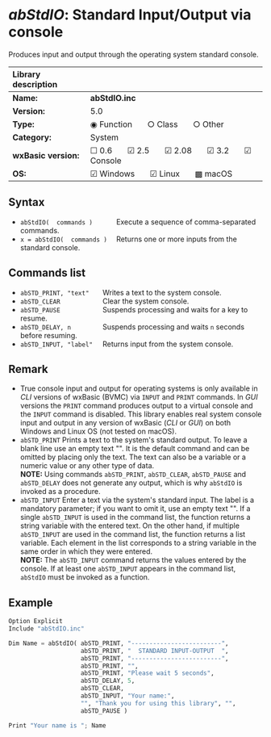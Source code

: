 *abStdIO*: Standard Input/Output via console
============================================

Produces input and output through the operating system standard console.


| Library description  | |
|:---------------------|:----------------------------------------------------|
| **Name:**            |  **abStdIO.inc**                                     |
| **Version:**         |  5.0                                                |
| **Type:**            |  &#9673; Function  &nbsp; &nbsp; &nbsp;  &#9675; Class  &nbsp; &nbsp; &nbsp;  &#9675; Other |
| **Category:**        |  System                                 |
| **wxBasic version:** |  &#9744; 0.6  &nbsp; &nbsp; &nbsp;  &#9745; 2.5  &nbsp; &nbsp; &nbsp;  &#9745; 2.08  &nbsp; &nbsp; &nbsp;  &#9745; 3.2  &nbsp; &nbsp; &nbsp;  &#9745; Console  |
| **OS:**              |  &#9745; Windows  &nbsp; &nbsp; &nbsp;  &#9745; Linux  &nbsp; &nbsp; &nbsp;  &#9641; macOS  |


 
Syntax
------

* `abStdIO(  commands )      `    Execute a sequence of comma-separated commands.
* `x = abStdIO(  commands )  `    Returns one or more inputs from the standard console.


Commands list
-------------

* `abSTD_PRINT, "text" `  &nbsp; &nbsp;  Writes a text to the system console. 
* `abSTD_CLEAR         `  &nbsp; &nbsp;  Clear the system console. 
* `abSTD_PAUSE         `  &nbsp; &nbsp;  Suspends processing and waits for a key to resume. 
* `abSTD_DELAY, n      `  &nbsp; &nbsp;  Suspends processing and waits `n` seconds before resuming.
* `abSTD_INPUT, "label"`  &nbsp; &nbsp;  Returns input from the system console.


Remark
------

* True console input and output for operating systems is only available in *CLI* versions of
  wxBasic (BVMC) via `INPUT` and `PRINT` commands. In *GUI* versions the `PRINT` command produces 
  output to a virtual console and the `INPUT` command is disabled. This library enables real 
  system console input and output in any version of wxBasic (*CLI* or *GUI*) on both Windows 
  and Linux OS (not tested on macOS).
* `abSTD_PRINT` Prints a text to the system's standard output. To leave a blank line use 
                an empty text "". It is the default command and can be omitted by placing 
                only the text. The text can also be a variable or a numeric value or any 
                other type of data.   
  **NOTE:** Using commands `abSTD_PRINT`, `abSTD_CLEAR`, `abSTD_PAUSE` and `abSTD_DELAY`
  does not generate any output, which is why `abStdIO` is invoked as a procedure.
* `abSTD_INPUT` Enter a text via the system's standard input. The label is a mandatory
                parameter; if you want to omit it, use an empty text "". If a single 
                `abSTD_INPUT` is used in the command list, the function returns a string 
                variable with the entered text. On the other hand, if multiple `abSTD_INPUT` 
                are used in the command list, the function returns a list variable. Each 
                element in the list corresponds to a string variable in the same order in 
                which they were entered.   
  **NOTE:** The `abSTD_INPUT` command returns the values ​​entered by the console. If at least 
  one `abSTD_INPUT` appears in the command list, `abStdIO` must be invoked as a function.



Example
-------

```python
Option Explicit
Include "abStdIO.inc"

Dim Name = abStdIO( abSTD_PRINT, "-------------------------",
                    abSTD_PRINT, "  STANDARD INPUT-OUTPUT  ",
                    abSTD_PRINT, "-------------------------",
                    abSTD_PRINT, "",
                    abSTD_PRINT, "Please wait 5 seconds",
                    abSTD_DELAY, 5,
                    abSTD_CLEAR,
                    abSTD_INPUT, "Your name:", 
                    "", "Thank you for using this library", "",
                    abSTD_PAUSE )

Print "Your name is "; Name
```
